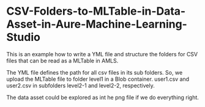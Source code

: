 # CSV-Folders-to-MLTable-in-Data-Asset-in-Aure-Machine-Learning-Studio
This is an example how to write a YML file and structure the folders for CSV files that can be read as a MLTable in AMLS.

The YML file defines the path for all csv files in its sub folders. So, we upload the MLTable file to folder level1 in a Blob container. user1.csv and user2.csv in subfolders level2-1 and level2-2, respectively.

The data asset could be explored as int he png file if we do everything right.
